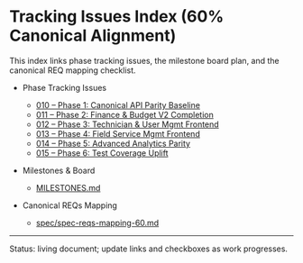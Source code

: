 # Tracking Issues Index (60% Canonical Alignment)

This index links phase tracking issues, the milestone board plan, and the canonical REQ mapping checklist.

- Phase Tracking Issues
  - [010 – Phase 1: Canonical API Parity Baseline](./010-phase1-api-parity.md)
  - [011 – Phase 2: Finance & Budget V2 Completion](./011-phase2-budget-v2.md)
  - [012 – Phase 3: Technician & User Mgmt Frontend](./012-phase3-tech-user-frontend.md)
  - [013 – Phase 4: Field Service Mgmt Frontend](./013-phase4-field-service-frontend.md)
  - [014 – Phase 5: Advanced Analytics Parity](./014-phase5-analytics-parity.md)
  - [015 – Phase 6: Test Coverage Uplift](./015-phase6-test-coverage.md)

- Milestones & Board
  - [MILESTONES.md](./MILESTONES.md)

- Canonical REQs Mapping
  - [spec/spec-reqs-mapping-60.md](../../spec/spec-reqs-mapping-60.md)

---

Status: living document; update links and checkboxes as work progresses.
